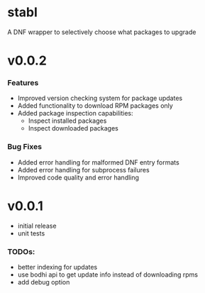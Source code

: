 # stabl
A DNF wrapper to selectively choose what packages to upgrade

# v0.0.2
### Features
- Improved version checking system for package updates
- Added functionality to download RPM packages only
- Added package inspection capabilities:
  - Inspect installed packages
  - Inspect downloaded packages

### Bug Fixes
- Added error handling for malformed DNF entry formats
- Added error handling for subprocess failures
- Improved code quality and error handling

# v0.0.1
- initial release
- unit tests

### TODOs:

- better indexing for updates
- use bodhi api to get update info instead of downloading rpms
- add debug option